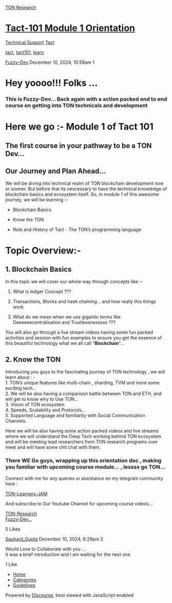 [TON Research](/)

# [Tact-101 Module 1 Orientation](/t/tact-101-module-1-orientation/40654)

[Technical Support](/c/technical-support/tact-ts/83)  [Tact](/c/technical-support/tact-ts/83) 

[tact](https://tonresear.ch/tag/tact), [tact101](https://tonresear.ch/tag/tact101), [learn](https://tonresear.ch/tag/learn)

    

[Fuzzy-Dev](https://tonresear.ch/u/Fuzzy-Dev)  December 10, 2024, 10:59am  1

# [](#p-67001-hey-yoooo-folks-1)Hey yoooo!!! Folks …

### [](#p-67001-this-is-fuzzy-dev-back-again-with-a-action-packed-end-to-end-course-on-getting-into-ton-technicals-and-development-2)This is Fuzzy-Dev… Back again with a action packed end to end course on getting into TON technicals and development

# [](#p-67001-here-we-go-module-1-of-tact-101-3)Here we go :- Module 1 of Tact 101

## [](#p-67001-the-first-course-in-your-pathway-to-be-a-ton-dev-4)The first course in your pathway to be a TON Dev…

## [](#p-67001-our-journey-and-plan-ahead-5)Our Journey and Plan Ahead…

We will be diving into technical realm of TON blockchain development now or sooner. But before that its nescessary to have the technical knowledge of blockchain basics and ecosystem itself. So, in module 1 of this awesome journey, we will be learning :-

*   Blockchain Basics
    
*   Know the TON
    
*   Role and History of Tact - The TON’s programming language
    

# [](#p-67001-topic-overview-6)Topic Overview:-

## [](#p-67001-h-1-blockchain-basics-7)1\. Blockchain Basics

In this topic we will cover our whole way through concepts like :-

1.  What is ledger Concept ???
    
2.  Transactions, Blocks and hash chaining… and how really this things work
    
3.  What do we mean when we use gigantic terms like Deeeeeecentralisation and Trustlessnesssss ???
    

You will also go through a live stream videos having some fun packed activities and session with fun examples to ensure you get the essence of this beautiful technology what we all call “**Blockchain**”…

## [](#p-67001-h-2-know-the-ton-8)2\. Know the TON

Introducing you guys to the fascinating journey of TON technology , we will learn about : -  
1\. TON’s unique features like multi-chain , sharding, TVM and more some exciting tech…  
2\. We will be also having a comparison battle between TON and ETH, and will get to know why to Use TON…  
3\. Vision of TON ecosystem  
4\. Speeds, Scalability and Protocols…  
5\. Supported Language and familiarity with Social Communication Channels.

Here we will be also having some action packed videos and live streams where we will understand the Deep Tech working behind TON ecosystem and will be meeting lead researchers from TON research programs over meet and will have some chit chat with them.

### [](#p-67001-there-we-go-guys-wrapping-up-this-orientation-doc-making-you-familiar-with-upcoming-course-module-lessss-go-ton-9)There WE Go guys, wrapping up this orientation doc , making you familiar with upcoming course module… , lessss go TON…

Connect with me for any queries or assistance on my telegram community here :

[TON-Learners-JAM](https://t.me/+wfBAW0D8kX5jZGI1)

And subscribe to Our Youtube Channel for upcoming course videos…

[TON-Research](https://www.youtube.com/@TONResearch)  
[Fuzzy-Dev…](https://www.youtube.com/@Jenu_1235)

  5 Likes

[Sauhard\_Gupta](https://tonresear.ch/u/Sauhard_Gupta) December 10, 2024, 6:29pm  2

Would Love to Collaborate with you …  
It was a brief introduction and I am waiting for the next one

  1 Like

*   [Home](/)
*   [Categories](/categories)
*   [Guidelines](/guidelines)

Powered by [Discourse](https://www.discourse.org), best viewed with JavaScript enabled